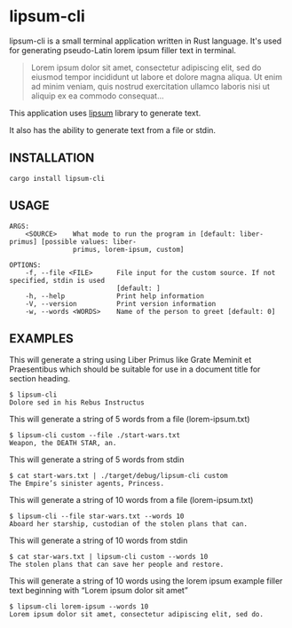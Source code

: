 # lipsum-cli

lipsum-cli is a small terminal application written in Rust language. It's used for generating pseudo-Latin lorem ipsum filler text in terminal.

> Lorem ipsum dolor sit amet, consectetur adipiscing elit, sed do eiusmod tempor incididunt ut labore et dolore magna aliqua. Ut enim ad minim veniam, quis nostrud exercitation ullamco laboris nisi ut aliquip ex ea commodo consequat…

This application uses [lipsum](https://github.com/mgeisler/lipsum/) library to generate text.

It also has the ability to generate text from a file or stdin.

## INSTALLATION

```shell
cargo install lipsum-cli
```

## USAGE

```shell
ARGS:
    <SOURCE>    What mode to run the program in [default: liber-primus] [possible values: liber-
                primus, lorem-ipsum, custom]

OPTIONS:
    -f, --file <FILE>      File input for the custom source. If not specified, stdin is used
                           [default: ]
    -h, --help             Print help information
    -V, --version          Print version information
    -w, --words <WORDS>    Name of the person to greet [default: 0]
```

## EXAMPLES

This will generate a string using Liber Primus like
Grate Meminit et Praesentibus 
which should be suitable for use in a document title for section heading.

    $ lipsum-cli 
    Dolore sed in his Rebus Instructus

This will generate a string of 5 words from a file (lorem-ipsum.txt)
    
    $ lipsum-cli custom --file ./start-wars.txt
    Weapon, the DEATH STAR, an.

This will generate a string of 5 words from stdin
    
    $ cat start-wars.txt | ./target/debug/lipsum-cli custom
    The Empire’s sinister agents, Princess.

This will generate a string of 10 words from a file (lorem-ipsum.txt)
    
    $ lipsum-cli --file star-wars.txt --words 10
    Aboard her starship, custodian of the stolen plans that can.

This will generate a string of 10 words from stdin
    
    $ cat star-wars.txt | lipsum-cli custom --words 10
    The stolen plans that can save her people and restore.

This will generate a string of 10 words using the lorem ipsum example filler text beginning with “Lorem ipsum dolor sit amet”
    
    $ lipsum-cli lorem-ipsum --words 10
    Lorem ipsum dolor sit amet, consectetur adipiscing elit, sed do.